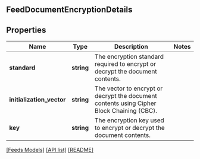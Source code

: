 ## FeedDocumentEncryptionDetails

## Properties

Name | Type | Description | Notes
------------ | ------------- | ------------- | -------------
**standard** | **string** | The encryption standard required to encrypt or decrypt the document contents. |
**initialization_vector** | **string** | The vector to encrypt or decrypt the document contents using Cipher Block Chaining (CBC). |
**key** | **string** | The encryption key used to encrypt or decrypt the document contents. |

[[Feeds Models]](../) [[API list]](../../Api) [[README]](../../../README.md)
